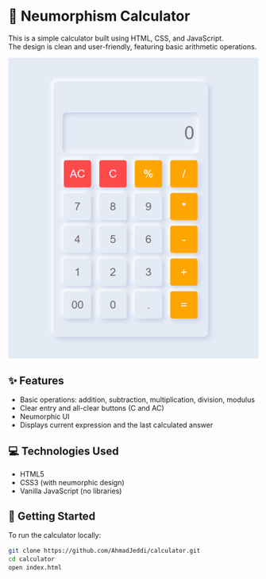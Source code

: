 # 🧮 Neumorphism Calculator

This is a simple calculator built using HTML, CSS, and JavaScript.  
The design is clean and user-friendly, featuring basic arithmetic operations.

![Calculator Screenshot](./screenshot.png)

## ✨ Features

- Basic operations: addition, subtraction, multiplication, division, modulus
- Clear entry and all-clear buttons (C and AC)
- Neumorphic UI
- Displays current expression and the last calculated answer

## 💻 Technologies Used

- HTML5
- CSS3 (with neumorphic design)
- Vanilla JavaScript (no libraries)

## 🚀 Getting Started

To run the calculator locally:

```bash
git clone https://github.com/AhmadJeddi/calculator.git
cd calculator
open index.html
```
